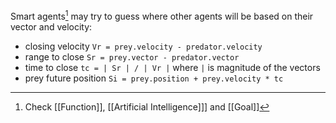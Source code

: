 Smart agents[^1] may try to guess where other agents will be based on their vector and velocity:

- closing velocity `Vr = prey.velocity - predator.velocity`
- range to close `Sr = prey.vector - predator.vector`
- time to close `tc = | Sr | / | Vr |` where `|` is magnitude of the vectors
- prey future position `Si = prey.position + prey.velocity * tc`

[^1]: Check [[Function]], [[Artificial Intelligence]]] and [[Goal]]